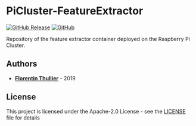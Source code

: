 # PiCluster-FeatureExtractor

[![GitHub Release](https://img.shields.io/github/release/FlorentinTh/PiCluster-Auth?style=flat-square)](https://github.com/FlorentinTh/PiCluster-Auth/releases) [![GitHub](https://img.shields.io/github/license/FlorentinTh/PiCluster-Auth?style=flat-square)](https://github.com/FlorentinTh/PiCluster-Auth/blob/master/LICENSE)

Repository of the feature extractor container deployed on the Raspberry Pi Cluster.

## Authors

* [**Florentin Thullier**](https://github.com/FlorentinTh) - 2019

## License

This project is licensed under the Apache-2.0 License - see the [LICENSE](LICENSE) file for details
